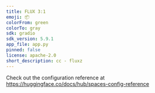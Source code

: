 ```yaml
---
title: FLUX 3:1
emoji: 📦
colorFrom: green
colorTo: gray
sdk: gradio
sdk_version: 5.9.1
app_file: app.py
pinned: false
license: apache-2.0
short_description: cc - fluxz
---
```


Check out the configuration reference at https://huggingface.co/docs/hub/spaces-config-reference